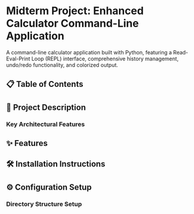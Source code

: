 # Midterm Project: Enhanced Calculator Command-Line Application

A command-line calculator application built with Python, featuring a Read-Eval-Print Loop (REPL) interface, comprehensive history management, undo/redo functionality, and colorized output.

## 📋 Table of Contents



## 🚀 Project Description



### Key Architectural Features



## ✨ Features



## 🛠 Installation Instructions



## ⚙️ Configuration Setup



### Directory Structure Setup

